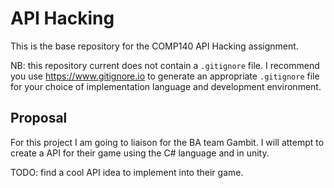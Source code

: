 # API Hacking
This is the base repository for the COMP140 API Hacking assignment.

NB: this repository current does not contain a `.gitignore` file. I recommend you use https://www.gitignore.io to generate an appropriate `.gitignore` file for your choice of implementation language and development environment.

## Proposal

For this project I am going to liaison for the BA team Gambit.
I will attempt to create a API for their game using the C# language and in unity.

TODO: find a cool API idea to implement into their game.
